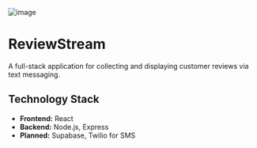 ![image](https://github.com/user-attachments/assets/ec920fc9-3a6c-45e8-b766-fa074460651d)

# ReviewStream

A full-stack application for collecting and displaying customer reviews via text messaging.


## Technology Stack

- **Frontend:** React
- **Backend:** Node.js, Express
- **Planned:** Supabase, Twilio for SMS 
